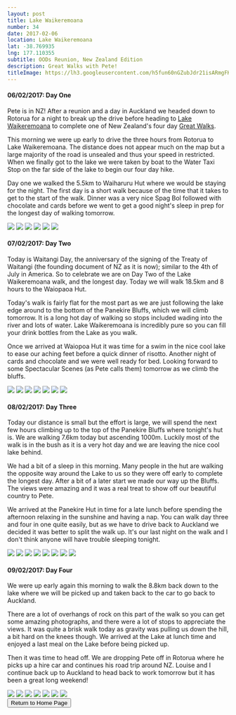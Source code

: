 ```yaml
---
layout: post
title: Lake Waikeremoana
number: 34
date: 2017-02-06
location: Lake Waikeremoana
lat: -38.769935
lng: 177.110355
subtitle: OODs Reunion, New Zealand Edition
description: Great Walks with Pete!
titleImage: https://lh3.googleusercontent.com/h5fun60nGZubJdr21isARmgFKM7GOywC40uM3qqjmUcgBAa8qSgYTxVNz8ahE4ABvU3MToVyRNrujpMr9CqUl-G6TgJYSeUOQM3ektRsjvwk5fM78BdQOXKoE5SA_WvL1yLADeGkdHc=w2400
---
```


<h4>06/02/2017: Day One</h4>

Pete is in NZ! After a reunion and a day in Auckland we headed down to Rotorua for a night to break up the drive before heading to <a target="_blank" href="https://www.doc.govt.nz/parks-and-recreation/places-to-go/east-coast/places/te-urewera/things-to-do/tracks/lake-waikaremoana-great-walk/">Lake Waikeremoana</a> to complete one of New Zealand's four day <a target="_blank" href="https://www.doc.govt.nz/great-walks">Great Walks</a>. 

This morning we were up early to drive the three hours from Rotorua to Lake Waikeremoana. The distance does not appear much on the map but a large majority of the road is unsealed and thus your speed in restricted. When we finally got to the lake we were taken by boat to the Water Taxi Stop on the far side of the lake to begin our four day hike.

Day one we walked the 5.5km to Waiharuru Hut where we would be staying for the night. The first day is a short walk because of the time that it takes to get to the start of the walk. Dinner was a very nice Spag Bol followed with chocolate and cards before we went to get a good night's sleep in prep for the longest day of walking tomorrow. 

<img src="https://lh3.googleusercontent.com/8PoubNrz10JF6hrq2f3reHd_M1CfmdzCoDbdbpoYenCy93IoPNGUdqAw2qNqMXJYlQ6MIKpaOsu9ebhNGms70hH6aU8t91_Es9PxdV2g2CPPWddBGzD80X3Gkq8o-iLpPWz_4VlE6UA=w2400" class="image1">
<img src="https://lh3.googleusercontent.com/w5MGpc_UkYTg9VIWcC8GM5_BTcuY1JRGX1J3Kb73KA3J5J8U2luVE140Lb4bE91mmMBYdA0GD1gRdQ_iSgWuMT3bKYI8M0-HDT_tibbCivLqcb09iNWA-2EJP3rStyyuE8kRDdj_7Pk=w2400" class="image1">
<img src="https://lh3.googleusercontent.com/GhPTyMAi_aDAIHiaHSPtazF5vKXHA8lK0qSH6mQQNyRjwKXywJSBARhn1k-qp2VVpo-CqXRtgFAjjcTrIi5KBbonHXCnI5m3BREtgcrzl41XJ-Jfc8leL0zdeCo7vmcO362wLQmVBjg=w2400" class="image1">
<img src="https://lh3.googleusercontent.com/nc6PdYcwPVQySzej9C2LuXrU1eaEaVMwdkkUG1UteVYZorjvXjWxKfmFqMVXFqkGlkdrvv4-xbJ1n1L53DzMj6b7z5Ic_X5wLBFgWgAq76lQF5u1-jeV97l8Etrr78XyBiELJ7Gctr0=w2400" class="image1">
<img src="https://lh3.googleusercontent.com/yEQgX0qnSrq0dka5LWXueJgpsXvRs8SLzD1oCbQBdSksc7dPj0EwtIZFcrR5zkm388eW7zgfkrpLFqe4BYk-apXStr5zxri5xLl-4v1-cL8Ahnm2EOVM8HXFwJu3mIeU8e0pxIHee1o=w2400" class="image1">
<img src="https://lh3.googleusercontent.com/la6aNdgMbADrMCVhDk_3Cxxu9qRo6Oq8BS-DeDfagMYVXv6s2wU4twVU8DYoqvk5kMk5JG3VR2CmDrUoI5PD3X7n5OI4msP8xqoNgJfUlyZSUmQ9pCNFZxZCTLsmU2mlU17uU_urXk8=w2400" class="image1">

<h4>07/02/2017: Day Two</h4>

Today is Waitangi Day, the anniversary of the signing of the Treaty of Waitangi (the founding document of NZ as it is now); similar to the 4th of July in America. So to celebrate we are on Day Two of the Lake Waikeremoana walk, and the longest day. Today we will walk 18.5km and 8 hours to the Waiopaoa Hut. 

Today's walk is fairly flat for the most part as we are just following the lake edge around to the bottom of the Panekire Bluffs, which we will climb tomorrow. It is a long hot day of walking so stops included wading into the river and lots of water. Lake Waikeremoana is incredibly pure so you can fill your drink bottles from the Lake as you walk. 

Once we arrived at Waiopoa Hut it was time for a swim in the nice cool lake to ease our aching feet before a quick dinner of risotto. Another night of cards and chocolate and we were well ready for bed. Looking forward to some Spectacular Scenes (as Pete calls them) tomorrow as we climb the bluffs.

<img src="https://lh3.googleusercontent.com/_uyzStkrKz5QiXFaijQMASkHq3jJXs0DajQffQFm2K8d0XVbDEdAAFxMfum5AcnAXUqcYQNskZdsNZQzb1wQpC1fURnqAattD1qFehsG_ZZ5QzMjJi-b0Ca1ynol1yGMtIY__ba38gY=w2400" class="image1">
<img src="https://lh3.googleusercontent.com/-3dhbt0h7DdGpSumRRdMtgOdngEV3J8RP6lnjD44nFH8U-k13uVBFY_WXNy2k3wKGnVKPhw3MZhAAnuRYpmmv_iHxNglxgIW0otM26fCG5njFVMXF6IdpO88eS-gZ3w_v9MTKVx4obM=w2400" class="image1">
<img src="https://lh3.googleusercontent.com/7r9TNdm_axMwTcnd7xEZ5nnowe8ZUVFyRKwzKUv8qMi4EsIXFSgCZ8HXFzbVzDQ5UozN63Y-ZeyRBirnsGKG-sqY5GRQs6mB-ujniBQfXHBDIP3WL0ApWkezoftV05cV47EAcf26B98=w2400" class="image1">
<img src="https://lh3.googleusercontent.com/Bn7SbgI0J_uSG6zxFI32fcZSS1NbcO--5E97kQ_kci0T6JU2VLFwhsrsDOunqTOGlGZt75Cc7RKFfu6v1XQjLbN6fCTw9utSgOLYh6EsQpYylcrGpHvPTTds2ZU-AzYO6mQ5smkpD_8=w2400" class="image1">
<img src="https://lh3.googleusercontent.com/ew_mB3VchXARa9z8Y6V-ReQdBAGPByaimDP44XbB44UprXyLf3kE1Snn9GUbzkjq9TVCUsvLOwXT1zjErRK57siS3k1kssKFi6dWhGmRve7PynRLjoU9bS5k-8hN9BAZKGdHwWjB-uE=w2400" class="image1">
<img src="https://lh3.googleusercontent.com/vrbH7e1gYPBnX_A16RxuD2vyUtA797uqW_J3Woki3x-oUd6XMljpE1yAydUIQQ4Vw7byT3MDKUq0b-0IlzYwnB8v-J6n9ebaXNrm03nKG-1V9jVRkZvBae8h5nq338xyA6VAGZ-oCwA=w2400" class="image1">
<img src="https://lh3.googleusercontent.com/GX69T2vjZ35c3XPA5CPjInb4Op4XdWbxPCI51NdT2OKrx_8jC8XcfkNi0gUgWl7WGMNjJt53qDfb6de_h9zxYN-F7TA5L8nnvw4OslR3DcN4QI2LXjsFsIlDYLgHkhWi-abe_EgRiFY=w2400" class="image4">

<h4>08/02/2017: Day Three</h4>

Today our distance is small but the effort is large, we will spend the next few hours climbing up to the top of the Panekire Bluffs where tonight's hut is. We are walking 7.6km today but ascending 1000m. Luckily most of the walk is in the bush as it is a very hot day and we are leaving the nice cool lake behind.

We had a bit of a sleep in this morning. Many people in the hut are walking the opposite way around the Lake to us so they were off early to complete the longest day. After a bit of a later start we made our way up the Bluffs. The views were amazing and it was a real treat to show off our beautiful country to Pete. 

We arrived at the Panekire Hut in time for a late lunch before spending the afternoon relaxing in the sunshine and having a nap. You can walk day three and four in one quite easily, but as we have to drive back to Auckland we decided it was better to split the walk up. It's our last night on the walk and I don't think anyone will have trouble sleeping tonight. 

<img src="https://lh3.googleusercontent.com/vgKBpuxHQNWzTSWu2GRxZrJ4Cs8_99ZhC6LsoPs3gXE9T_TwvmJ9PwwR9yV_wAVUFCtsOdGQvKqNlwSdXomNTmq4cchMy6WIU9TU0u3Z6t5i2R_wyuNtMk9y70sAU_qTXoS3QFoX48s=w2400" class="image1">
<img src="https://lh3.googleusercontent.com/i5QDDQQ-D4NAdDSKCs1aUYs4ePbOQYdfAMgc1IM0DqyZLN1ct06X_weWZzlF8mhgq41jbsGkhW_weXCmUaDxUF2OlPuvs4Hzpeis0OW3ZsA2BnH3Cu-DPYd755i66QxOkHJ7USNWeMQ=w2400" class="image1">
<img src="https://lh3.googleusercontent.com/3QFGpBV1DH98OkH64DNiY1lYlbn7Xf8mE6mI3QN9I-QiRvUWTpRqc_IF59kUCToLzhRjmsO4QoELvKmHcVWjcasA71RPhErGhkkaxewJCZ4NahHQlNGqt2KG0-4KGt5AHb9Zn_n0N68=w2400" class="image1">
<img src="https://lh3.googleusercontent.com/m09spps7OIzm2OYyr_SKq8ObWLpoo3leexJ2bSXwTy5U6KW3785ATQhSX5NOlP2yR4o8Zi8qPhfAND21R-EH4nuLBHuTlPFAZBEIIQLm8ujWbtsvSnIzNqcZsqFn3mL-LlAoLquhkro=w2400" class="image1">
<img src="https://lh3.googleusercontent.com/BRG86gmyx5v2CI8nokNQ-F9UWJPcyK96HmbMtIKGfkjdfijeaNwgFrLTou-DrOARZKlhAG5P8er7O-YPIW1CxW40-_1ji5OdeO7G5zSf1-tCDKJ8AhOuJ-LDNyFiI8KS1iG9tX-Zf3w=w2400" class="image1">
<img src="https://lh3.googleusercontent.com/gz0djRA2gBDMdOC_BocLcu_fQgLwqsN_4zNwZi4TwxlOhZ4n5HwmzZ6SVL0VeSp7_LWyIj01UwukT2nlp-HMD1jGwk7xcDWfc5cw_0ORzG_fTG5XrP5A3WtAEUJWFjk-w3J25s9Ll60=w2400" class="image1">
<img src="https://lh3.googleusercontent.com/A3vIxeDd2wug-L4DICbe9ThfJPUqS0h4YRVpo4iJ88hQ8YlqPmZ1uYrBFLeaRAxO88tmq-KjjjADMuE0fGlHcQFxI0Wo5hKtYB4pQW0SNIg0KyMpFp7-T8u4cUEiKynDyZw_gMgiWsI=w2400" class="image4">
<img src="https://lh3.googleusercontent.com/4sXF8PDmYcedXGBWVqHy-9RQ9vnqIhI45mepysu2NHbk-T9LmPRUCVO6wBOdDuKa1HHgtRU99ckexAeL8Zr589IaRHFGmGTfLbGb1NU4PYzdlsyJq-cuoDclQ_SRP5K-Kz2IPl5YAW4=w2400" class="image4">

<h4>09/02/2017: Day Four</h4>

We were up early again this morning to walk the 8.8km back down to the lake where we will be picked up and taken back to the car to go back to Auckland. 

There are a lot of overhangs of rock on this part of the walk so you can get some amazing photographs, and there were a lot of stops to appreciate the views. It was quite a brisk walk today as gravity was pulling us down the hill, a bit hard on the knees though. We arrived at the Lake at lunch time and enjoyed a last meal on the Lake before being picked up. 

Then it was time to head off. We are dropping Pete off in Rotorua where he picks up a hire car and continues his road trip around NZ. Louise and I continue back up to Auckland to head back to work tomorrow but it has been a great long weekend!

<img src="https://lh3.googleusercontent.com/HmWCSclZxABQ_7u1TvP_LyXZhlvkMRTzeykiq0YmuNR8vBx77gjmNX2Soi6funwR7nBwfy_GgWeBIDwnVfG4PDGAOZNw4maP15xoDeoTkXO1ieswMawVDPWV9O3fo9nUB-1cL0mQSy4=w2400" class="image1">
<img src="https://lh3.googleusercontent.com/XNw2RDo1fL6W-WuEUBXYTGiAOpdYFjzCbPiEWwCKVrNhM82w12Z5lk39zXKn_dSyiG_xrU4lQxfJLJTAdN1XPG-FIz0095t6EzX7XHuXB7EPhKydOCa4VXBVdKJMAKHZbGNpK9VVClo=w2400" class="image1">
<img src="https://lh3.googleusercontent.com/N7nrFrbRoRnkfYhgpOafIyMyBvso5rS_UjbZhCBgeKkKDr5BHDqmBzSWtn56kU1Efw8d8dl8NU_0_5-UwCuCMme8AlJxyI1fiNp4uemOtrefeNjwR0q8In4fTLvRPnC0BMVfBsYI2a8=w2400" class="image1">
<img src="https://lh3.googleusercontent.com/5y_5q5kwEQImQ7LkDAso1ghUyEB4q6LQ_eZWHn1PoW_H3xFTwHrvTB5Dt18LpXPhYL2R9sObc7n3U5OzpgZa63ypmd_eeVyqrBSWl_GQtgSfNO4LFmdz4_To0_CI8OVTWsWnhDgBE4A=w2400" class="image1">
<img src="https://lh3.googleusercontent.com/_dxVk6ounLN1vU7dUISFBwyRoNiJlltLsXK8-_8iwTGvIBlf7uuZlu1fDYew20C19Vv8TUyYpuYhdm8jxyi4ako9O5ManT8x0d7Jko85XDMEQRjPCMKPG9v3K_DXAtAoHb1qt9NMsgg=w2400" class="image1">
<img src="https://lh3.googleusercontent.com/u_5GRvhgc7ZfA_QAuAM5-FNnHTZ5segtde6M6s_oj1UGEp3-BPDoSxyK3ypLpIyvjUqgOVaQFYdRWR1et5Dibf33URw_-4ecQOHKcJzzNVld-v608RLAs7J5g58w_-PkyHCU97RTWgQ=w2400" class="image1">
<img src="https://lh3.googleusercontent.com/KLy8PUiO0ZUS4Qoronz1zAbumM582hn4M0XCCu3aWFx97lCIu2BcMh8DsvQWaFySpBJX6WfLBbKz7bvZHLnuwb7wqHEK3LbvFQjPHPV-aJGbWL7Za-2_eixyjkwyJ2ZLirMtqO8Lgz8=w2400" class="image4">

<div class="wrapper">
  <input type="button" class="button" value="Return to Home Page" onclick="self.close()">
</div>

